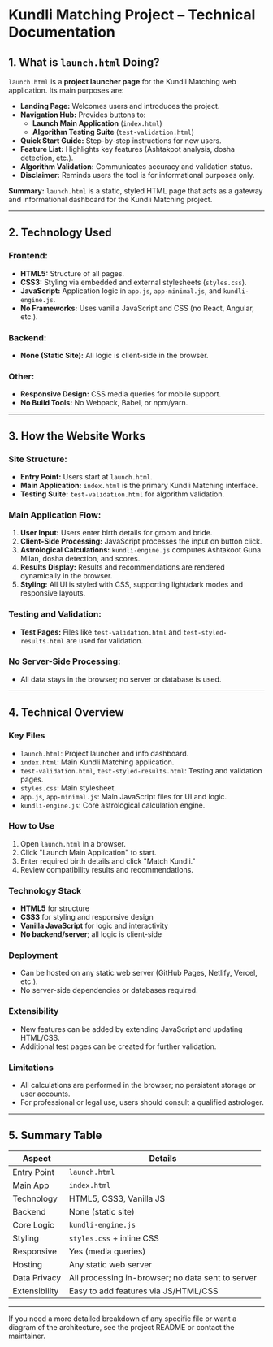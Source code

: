 # Kundli Matching Project – Technical Documentation

## 1. What is `launch.html` Doing?

`launch.html` is a **project launcher page** for the Kundli Matching web application. Its main purposes are:

- **Landing Page:** Welcomes users and introduces the project.
- **Navigation Hub:** Provides buttons to:
  - **Launch Main Application** (`index.html`)
  - **Algorithm Testing Suite** (`test-validation.html`)
- **Quick Start Guide:** Step-by-step instructions for new users.
- **Feature List:** Highlights key features (Ashtakoot analysis, dosha detection, etc.).
- **Algorithm Validation:** Communicates accuracy and validation status.
- **Disclaimer:** Reminds users the tool is for informational purposes only.

**Summary:**
`launch.html` is a static, styled HTML page that acts as a gateway and informational dashboard for the Kundli Matching project.

---

## 2. Technology Used

### **Frontend:**

- **HTML5:** Structure of all pages.
- **CSS3:** Styling via embedded and external stylesheets (`styles.css`).
- **JavaScript:** Application logic in `app.js`, `app-minimal.js`, and `kundli-engine.js`.
- **No Frameworks:** Uses vanilla JavaScript and CSS (no React, Angular, etc.).

### **Backend:**

- **None (Static Site):** All logic is client-side in the browser.

### **Other:**

- **Responsive Design:** CSS media queries for mobile support.
- **No Build Tools:** No Webpack, Babel, or npm/yarn.

---

## 3. How the Website Works

### **Site Structure:**

- **Entry Point:** Users start at `launch.html`.
- **Main Application:** `index.html` is the primary Kundli Matching interface.
- **Testing Suite:** `test-validation.html` for algorithm validation.

### **Main Application Flow:**

1. **User Input:** Users enter birth details for groom and bride.
2. **Client-Side Processing:** JavaScript processes the input on button click.
3. **Astrological Calculations:** `kundli-engine.js` computes Ashtakoot Guna Milan, dosha detection, and scores.
4. **Results Display:** Results and recommendations are rendered dynamically in the browser.
5. **Styling:** All UI is styled with CSS, supporting light/dark modes and responsive layouts.

### **Testing and Validation:**

- **Test Pages:** Files like `test-validation.html` and `test-styled-results.html` are used for validation.

### **No Server-Side Processing:**

- All data stays in the browser; no server or database is used.

---

## 4. Technical Overview

### **Key Files**

- `launch.html`: Project launcher and info dashboard.
- `index.html`: Main Kundli Matching application.
- `test-validation.html`, `test-styled-results.html`: Testing and validation pages.
- `styles.css`: Main stylesheet.
- `app.js`, `app-minimal.js`: Main JavaScript files for UI and logic.
- `kundli-engine.js`: Core astrological calculation engine.

### **How to Use**

1. Open `launch.html` in a browser.
2. Click "Launch Main Application" to start.
3. Enter required birth details and click "Match Kundli."
4. Review compatibility results and recommendations.

### **Technology Stack**

- **HTML5** for structure
- **CSS3** for styling and responsive design
- **Vanilla JavaScript** for logic and interactivity
- **No backend/server**; all logic is client-side

### **Deployment**

- Can be hosted on any static web server (GitHub Pages, Netlify, Vercel, etc.).
- No server-side dependencies or databases required.

### **Extensibility**

- New features can be added by extending JavaScript and updating HTML/CSS.
- Additional test pages can be created for further validation.

### **Limitations**

- All calculations are performed in the browser; no persistent storage or user accounts.
- For professional or legal use, users should consult a qualified astrologer.

---

## 5. Summary Table

| Aspect        | Details                                           |
| ------------- | ------------------------------------------------- |
| Entry Point   | `launch.html`                                     |
| Main App      | `index.html`                                      |
| Technology    | HTML5, CSS3, Vanilla JS                           |
| Backend       | None (static site)                                |
| Core Logic    | `kundli-engine.js`                                |
| Styling       | `styles.css` + inline CSS                         |
| Responsive    | Yes (media queries)                               |
| Hosting       | Any static web server                             |
| Data Privacy  | All processing in-browser; no data sent to server |
| Extensibility | Easy to add features via JS/HTML/CSS              |

---

If you need a more detailed breakdown of any specific file or want a diagram of the architecture, see the project README or contact the maintainer.
